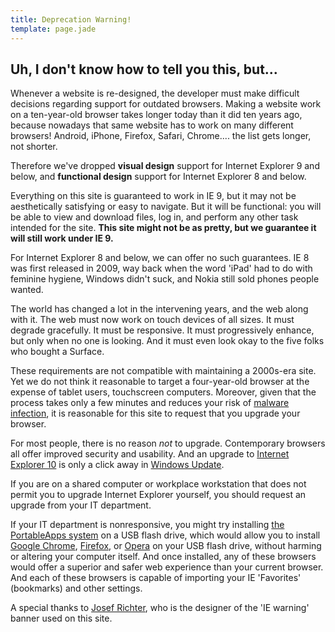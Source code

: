 ```yaml
---
title: Deprecation Warning!
template: page.jade
---
```


Uh, I don't know how to tell you this, but...
----------------------------------------------

Whenever a website is re-designed, the developer must make difficult decisions regarding support for outdated browsers. Making a website work on a ten-year-old browser takes longer today than it did ten years ago, because nowadays that same website has to work on many different browsers! Android, iPhone, Firefox, Safari, Chrome.... the list gets longer, not shorter.

Therefore we've dropped **visual design** support for Internet Explorer 9 and below, and **functional design** support for Internet Explorer 8 and below.

Everything on this site is guaranteed to work in IE 9, but it may not be aesthetically satisfying or easy to navigate. But it will be functional: you will be able to view and download files, log in, and perform any other task intended for the site. **This site might not be as pretty, but we guarantee it will still work under IE 9.**

For Internet Explorer 8 and below, we can offer no such guarantees. IE 8 was first released in 2009, way back when the word 'iPad' had to do with feminine hygiene, Windows didn't suck, and Nokia still sold phones people wanted.

The world has changed a lot in the intervening years, and the web along with it. The web must now work on touch devices of all sizes. It must degrade gracefully. It must be responsive. It must progressively enhance, but only when no one is looking. And it must even look okay to the five folks who bought a Surface.

These requirements are not compatible with maintaining a 2000s-era site. Yet we do not think it reasonable to target a four-year-old browser at the expense of tablet users, touchscreen computers. Moreover, given that the process takes only a few minutes and reduces your risk of [malware infection](http://en.wikipedia.org/wiki/Malware), it is reasonable for this site to request that you upgrade your browser.

For most people, there is no reason *not* to upgrade. Contemporary browsers all offer improved security and usability. And an upgrade to [Internet Explorer 10](http://en.wikipedia.org/wiki/Internet_Explorer_10) is only a click away in [Windows Update](http://windowsupdate.microsoft.com/).

If you are on a shared computer or workplace workstation that does not permit you to upgrade Internet Explorer yourself, you should request an upgrade from your IT department.

If your IT department is nonresponsive, you might try installing [the PortableApps system](http://portableapps.com) on a USB flash drive, which would allow you to install [Google Chrome](https://www.google.com/chrome), [Firefox](http://www.mozilla.org/en-US/), or [Opera](http://www.opera.com/) on your USB flash drive, without harming or altering your computer itself. And once installed, any of these browsers would offer a superior and safer web experience than your current browser. And each of these browsers is capable of importing your IE 'Favorites'
(bookmarks) and other settings.

A special thanks to [Josef Richter](http://theie8countdown.com/), who is the designer of the 'IE warning' banner used on this site.

